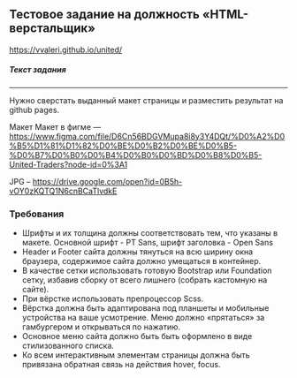 ## Тестовое задание на должность «HTML-верстальщик»

https://vvaleri.github.io/united/

##### Текст задания
***
Нужно сверстать выданный макет страницы и разместить результат на github pages.

Макет
Макет в фигме — https://www.figma.com/file/D6Cn56BDGVMupa8i8y3Y4DQt/%D0%A2%D0%B5%D1%81%D1%82%D0%BE%D0%B2%D0%BE%D0%B5-%D0%B7%D0%B0%D0%B4%D0%B0%D0%BD%D0%B8%D0%B5-United-Traders?node-id=0%3A1

JPG – https://drive.google.com/open?id=0B5h-vOY0zKQTQ1N6cnBCaTlvdkE
### Требования ###
- Шрифты и их толщина должны соответствовать тем, что указаны в макете. Основной шрифт - PT Sans, шрифт заголовка - Open Sans
- Header и Footer сайта должны тянуться на всю ширину окна браузера, содержимое сайта должно умещаться в контейнер.
- В качестве сетки использовать готовую Bootstrap или Foundation сетку, избавив сборку от всего лишнего (собрать кастомную на сайте).
- При вёрстке использовать препроцессор Scss.
- Вёрстка должна быть адаптирована под планшеты и мобильные устройства на ваше усмотрение. Меню должно «прятаться» за гамбургером и открываться по нажатию.
- Основное меню сайта должно быть быть оформлено в виде стилизованного списка.
- Ко всем интерактивным элементам страницы должна быть привязана обратная связь на действия hover, focus.
